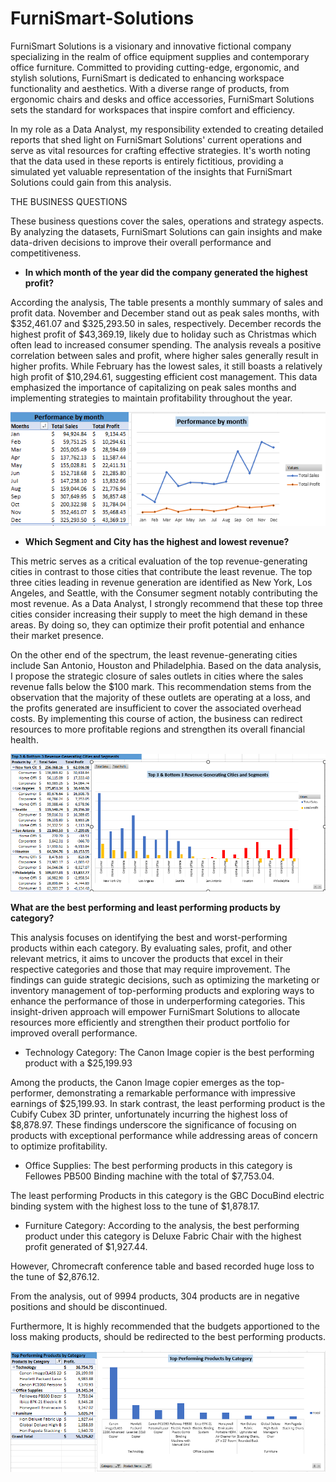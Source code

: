 # FurniSmart-Solutions
FurniSmart Solutions is a visionary and innovative fictional company specializing in the realm of office equipment supplies and contemporary office furniture. Committed to providing cutting-edge, ergonomic, and stylish solutions, FurniSmart is dedicated to enhancing workspace functionality and aesthetics. With a diverse range of products, from ergonomic chairs and desks and office accessories, FurniSmart Solutions sets the standard for workspaces that inspire comfort and efficiency.


In my role as a Data Analyst, my responsibility extended to creating detailed reports that shed light on FurniSmart Solutions' current operations and serve as vital resources for crafting effective strategies. It's worth noting that the data used in these reports is entirely fictitious, providing a simulated yet valuable representation of the insights that FurniSmart Solutions could gain from this analysis.

THE BUSINESS QUESTIONS 

These business questions cover the sales, operations and strategy aspects. By analyzing the datasets, FurniSmart Solutions can gain insights and make data-driven decisions to improve their overall performance and competitiveness.

- **In which month of the year did the company generated the highest profit?**
  
According the analysis, The table presents a monthly summary of sales and profit data. November and December stand out as peak sales months, with  $352,461.07 and $325,293.50 in sales, respectively. December records the highest profit of $43,369.19, likely due to holiday such as Christmas which often lead to increased consumer spending. The analysis reveals a positive correlation between sales and profit, where higher sales generally result in higher profits. While February has the lowest sales, it still boasts a relatively high profit of $10,294.61, suggesting efficient cost management. This data emphasized the importance of capitalizing on peak sales months and implementing strategies to maintain profitability throughout the year.

![](scr1.png)

- **Which Segment and City has the highest and lowest revenue?**

This metric serves as a critical evaluation of the top revenue-generating cities in contrast to those cities that contribute the least revenue. 
The top three cities leading in revenue generation are identified as New York, Los Angeles, and Seattle, with the Consumer segment notably contributing the most revenue. As a Data Analyst, I strongly recommend that these top three cities consider increasing their supply to meet the high demand in these areas. By doing so, they can optimize their profit potential and enhance their market presence.

On the other end of the spectrum, the least revenue-generating cities include San Antonio, Houston and Philadelphia. Based on the data analysis, I propose the strategic closure of sales outlets in cities where the sales revenue falls below the $100 mark. This recommendation stems from the observation that the majority of these outlets are operating at a loss, and the profits generated are insufficient to cover the associated overhead costs. By implementing this course of action, the business can redirect resources to more profitable regions and strengthen its overall financial health.

![](scr2.png)

**What are the best performing and least performing products by category?** 

This analysis focuses on identifying the best and worst-performing products within each category. By evaluating sales, profit, and other relevant metrics, it aims to uncover the products that excel in their respective categories and those that may require improvement. The findings can guide strategic decisions, such as optimizing the marketing or inventory management of top-performing products and exploring ways to enhance the performance of those in underperforming categories. This insight-driven approach will empower FurniSmart Solutions to allocate resources more efficiently and strengthen their product portfolio for improved overall performance.

- Technology Category: The Canon Image copier is the best performing product with a $25,199.93

Among the products, the Canon Image copier emerges as the top-performer, demonstrating a remarkable performance with impressive earnings of $25,199.93. In stark contrast, the least performing product is the Cubify Cubex 3D printer, unfortunately incurring the highest loss of $8,878.97. These findings underscore the significance of focusing on products with exceptional performance while addressing areas of concern to optimize profitability.

- Office Supplies: The best performing products in this category is Fellowes PB500 Binding machine with the total of $7,753.04.

The least performing Products in this category is the GBC DocuBind electric binding system with the highest loss to the tune of $1,878.17. 

- Furniture Category:  According to the analysis, the best performing product under this category is Deluxe Fabric Chair with the highest profit generated of $1,927.44.

However, Chromecraft conference table and based recorded huge loss to the tune of $2,876.12.

From the analysis, out of 9994 products, 304 products are in negative positions and should be discontinued. 

Furthermore, It is highly recommended that the budgets apportioned to the loss making products, should be redirected to the best performing products. 

![](scr3.png)





